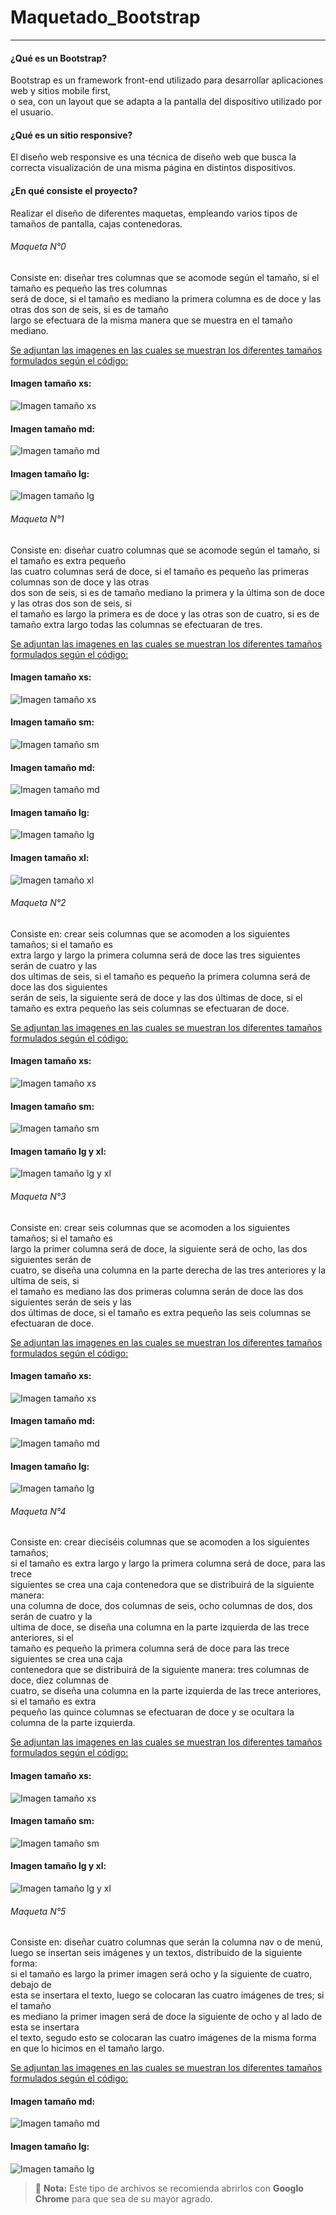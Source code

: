 # Maquetado_Bootstrap
----------------------------------------------
#### ¿Qué es un Bootstrap?
Bootstrap es un framework front-end utilizado para desarrollar aplicaciones web y sitios mobile first, <br/>
o sea, con un layout que se adapta a la pantalla del dispositivo utilizado por el usuario.

#### ¿Qué es un sitio responsive?
El diseño web responsive es una técnica de diseño web que busca la correcta visualización de una misma página en distintos dispositivos.

#### ¿En qué consiste el proyecto?
Realizar el diseño de diferentes maquetas, empleando varios tipos de tamaños de pantalla, cajas contenedoras.

###### Maqueta N°0
Consiste en: diseñar tres columnas que se acomode según el tamaño, si el tamaño es pequeño las tres columnas <br/>
será de doce, si el tamaño es mediano la primera columna es de doce y las otras dos son de seis, si es de tamaño <br/>
largo se efectuara de la misma manera que se muestra en el tamaño mediano.<br/>

<ins>Se adjuntan las imagenes en las cuales se muestran los diferentes tamaños formulados según el código:</ins><br/>

#### **Imagen tamaño xs:** <br/>

![Imagen tamaño xs](https://lh3.googleusercontent.com/pw/AM-JKLV4IUlTQUxQk_XXl0KM9zRxru_8yaGMXLBmKiDGOjmF0Un1pLd-LPF1Rcp3j_BEcVFbvtZ9mEJj_qxVnf-rq0D6DbI19GXIC0_BlNGdiwwHR6T3u6WjT1k0Vzs5cvVb70TAFC-a_KqBklKJ_zBGsF5m=w435-h589-no?authuser=0)

#### **Imagen tamaño md:** <br/>
![Imagen tamaño md](https://lh3.googleusercontent.com/pw/AM-JKLWp9UScoDLNpJs4i0DXbnJ9qhQ4N-jdi6NoN1txPjl5cbynG-ox2TAs9_g9ty1I5ev8fgVGhpgwABu6FTmVGbavnf8h1Eh7aLWEdiSbAEOQ9_FfUkAQA3AOCtImgqKNYsUcWuKQBooZ0yR69w65SdE3=w859-h415-no?authuser=0)

#### **Imagen tamaño lg:** <br/>
![Imagen tamaño lg](https://lh3.googleusercontent.com/pw/AM-JKLUQXJQf3A4irzLOniskFAg7hSshuvXAO55bs5Ggj33qUKNR_Kmmi6um_QinoyHIbLaYoA14i9lMi5kfwQPFJsplnycHdEKc6jopEqZCYZa39gz17vuImUvniZbCffMHaiUtBv_4jyITL0xZvqiw5XVG=w1245-h600-no?authuser=0)


###### Maqueta N°1
Consiste en: diseñar cuatro columnas que se acomode según el tamaño, si el tamaño es extra pequeño <br/>
las cuatro columnas será de doce, si el tamaño es pequeño las primeras columnas son de doce y las otras <br/>
dos son de seis, si es de tamaño mediano la primera y la última son de doce y las otras dos son de seis, si <br/>
el tamaño es largo la primera es de doce y las otras son de cuatro, si es de tamaño extra largo todas las columnas se efectuaran de tres.<br/>

<ins>Se adjuntan las imagenes en las cuales se muestran los diferentes tamaños formulados según el código:</ins><br/>

#### **Imagen tamaño xs:** <br/>

![Imagen tamaño xs](https://lh3.googleusercontent.com/pw/AM-JKLV4IUlTQUxQk_XXl0KM9zRxru_8yaGMXLBmKiDGOjmF0Un1pLd-LPF1Rcp3j_BEcVFbvtZ9mEJj_qxVnf-rq0D6DbI19GXIC0_BlNGdiwwHR6T3u6WjT1k0Vzs5cvVb70TAFC-a_KqBklKJ_zBGsF5m=w435-h589-no?authuser=0)

#### **Imagen tamaño sm:** <br/>

![Imagen tamaño sm](https://lh3.googleusercontent.com/pw/AM-JKLUpUzcxLAfrtWQLj2QFWe_QVh2kgfSXTeb5LZTuiQc5MpIP9OV8EcVynLxw41KnVwztgcWUldRxHRAu4_5WesrB9VkD6vg9BK6ANUQPh5Lqe4PEMhGltKMIi08CAC2vK2Ef1aeAeO_On40LGgp2C7Ql=w562-h591-no?authuser=0)

#### **Imagen tamaño md:** <br/>

![Imagen tamaño md](https://lh3.googleusercontent.com/pw/AM-JKLXEJwdaLykzUAA0zhIDjkb7Vfa7WNpP9WK91FsOyCMjcLCEnp1jZVin8xdK2z9zde3G-1XkFS7731YHnlcS3SgE0Mvcrc_WELexZVkI3uF8B2jbw2XI6VIsP2RK3vETfiAA_nqUpI9aP7rev2SgfyLu=w739-h589-no?authuser=0)

#### **Imagen tamaño lg:** <br/>

![Imagen tamaño lg](https://lh3.googleusercontent.com/pw/AM-JKLXDTpo0bFgyK7lOJ5SMDkoJm9nrl0DkEHJmhHDTLNYCu9QK4C0Dn55N8xHIMTnEMgV0TmF27cGr8-VoVREsS8pO2ZX9R-zC6s7LZh-2UrwXiq_aldmXGR653bpetQ15TEjVWTKYszoXxBzt2ug3D9gt=w951-h591-no?authuser=0)

#### **Imagen tamaño xl:** <br/>

![Imagen tamaño xl](https://lh3.googleusercontent.com/pw/AM-JKLVYIaRo4pYEQ60Guls6L1StkLB0QrKO1HDh9BdO0feA1ucum5ByJ0K3Ood4uJKYbmtH10p6Le3X0Xt_xlfJjC3Z-Eu2zJDulzmM-Wceggkx_keLUm07JeHfwNtQtImHIpd2N-D3TtCe7khCGRRuVN_D=w1240-h601-no?authuser=0)


###### Maqueta N°2
Consiste en: crear seis columnas que se acomoden a los siguientes tamaños; si el tamaño es <br/>
extra largo y largo la primera columna será de doce las tres siguientes serán de cuatro y las <br/>
dos ultimas de seis, si el tamaño es pequeño la primera columna será de doce las dos siguientes <br/>
serán de seis, la siguiente será de doce y las dos últimas de doce, si el tamaño es extra pequeño las seis columnas se efectuaran de doce.<br/>

<ins>Se adjuntan las imagenes en las cuales se muestran los diferentes tamaños formulados según el código:</ins><br/>

#### **Imagen tamaño xs:** <br/>

![Imagen tamaño xs](https://lh3.googleusercontent.com/pw/AM-JKLVS-nNVvDlejSK_l-4XwiIqwMF7mINO3kPGiA4n91k258Eued-8pjGuOW1AaWoMVlzJBgzXgoYrpaDLViM_SuBLGU8Dh638sUOMhYSvtoUwRxBUAH2cP2E-Ni29j-zUuTbl_9ZlqJ9ergXHoSoo3qdb=w433-h590-no?authuser=0)

#### **Imagen tamaño sm:** <br/>

![Imagen tamaño sm](https://lh3.googleusercontent.com/pw/AM-JKLXr9jS-21kBMGrSm6L2DhsoqG4Z7d0UJTnmYu9JnMk_JJ7JAl2bKxzjAXshD9i9-Yxi-GL9udptGkmQNzVHj7tis3uM7gkFDqCRg4NKJtFPbuMu9aSKF-Sx2aE_d5vV6PfVhuD0PtqkX6_bTpBcHmRF=w897-h589-no?authuser=0)

#### **Imagen tamaño lg y xl:** <br/>

![Imagen tamaño lg y xl](https://lh3.googleusercontent.com/pw/AM-JKLVTEhMR93NLcRxIh1HjtNpZ52XvuHuEOK7HERN86LL0MPelGILpd-nHAC02pf_iFc-sxocAnv7iNiRH6HvQbrukZdIz_oRbce2lYeb-tve1qoPK8PB6UWd5SIl96WpRp4W3RzJ0x-57iH-jyp9j17JZ=w1240-h596-no?authuser=0)


###### Maqueta N°3
Consiste en: crear seis columnas que se acomoden a los siguientes tamaños; si el tamaño es <br/>
largo la primer columna será de doce, la siguiente será de ocho, las dos siguientes serán de <br/>
cuatro, se diseña una columna en la parte derecha de las tres anteriores y la ultima de seis, si <br/>
el tamaño es mediano las dos primeras columna serán de doce las dos siguientes serán de seis y las <br/>
dos últimas de doce, si el tamaño es extra pequeño las seis columnas se efectuaran de doce.<br/>

<ins>Se adjuntan las imagenes en las cuales se muestran los diferentes tamaños formulados según el código:</ins><br/>

#### **Imagen tamaño xs:** <br/>

![Imagen tamaño xs](https://lh3.googleusercontent.com/pw/AM-JKLXbNTHhioLLPJ6UbEAFHgaNnvNBbxSesnm4OGFmz33Y7PJc2zX5i_VMFYrxEI9WzEaknwyrpfjO6abjyFt6Tl65AzdLxt17tAFl_rinvub_jvXoybvIN6Ez2kdshMBI1qb_w3iewa0HWMeVQsG-C0Yz=w432-h586-no?authuser=0)

#### **Imagen tamaño md:** <br/>

![Imagen tamaño md](https://lh3.googleusercontent.com/pw/AM-JKLWmTcj_boulVeXqaaBXnFz8IGUU1bilXrwU7etYIcu_f4uKw5ya_Y_ZPa5mFy35ktr9EHpxldB32bvpEx6FG6Bc5lvL9_Wu1ukuCVaP7LWbRKlW949RoO49-JtOV8YcINmBpFJfh5bvWmg7FWpmYHzK=w929-h587-no?authuser=0)

#### **Imagen tamaño lg:** <br/>

![Imagen tamaño lg](https://lh3.googleusercontent.com/pw/AM-JKLUWgTIc-coGTAWuBAw0AGWT2UXdupYGn3tqcPcIkZnkgqtWTK5JchVgV1Hj8QT9INAsXnQe8wy8GQFif_Q_NWb6RvtrW4sLmPpa1h_IAfp2r0yEOVV2IRcTgzr9nmk5emZSiU_N6Z_P7oFwhH_8vmBg=w1244-h601-no?authuser=0)


###### Maqueta N°4
Consiste en: crear dieciséis columnas que se acomoden a los siguientes tamaños; <br/>
si el tamaño es extra largo y largo la primera columna será de doce, para las trece <br/>
siguientes se crea una caja contenedora que se distribuirá de la siguiente manera: <br/>
una columna de doce, dos columnas de seis, ocho columnas de dos, dos serán de cuatro y la <br/>
ultima de doce, se diseña una columna en la parte izquierda de las trece anteriores, si el <br/>
tamaño es pequeño la primera columna será de doce para las trece siguientes se crea una caja <br/>
contenedora que se distribuirá de la siguiente manera: tres columnas de doce, diez columnas de <br/>
cuatro, se diseña una columna en la parte izquierda de las trece anteriores, si el tamaño es extra <br/>
pequeño las quince columnas se efectuaran de doce y se ocultara la columna de la parte izquierda.<br/>

<ins>Se adjuntan las imagenes en las cuales se muestran los diferentes tamaños formulados según el código:</ins><br/>

#### **Imagen tamaño xs:** <br/>

![Imagen tamaño xs](https://lh3.googleusercontent.com/pw/AM-JKLWbpMzlMbyMPWPrOWxFPJEeH-k5ihKpS4pQITBruJUxSZIR-BGJ9eEWv1_Zh8jJSGA_SKG5GtpQ2l7ym6htwXwCmk9WCmB5DPIkiIRpcqKPzJu5dcugH-krinm1GOJuANy62ohGXfdYqzgBFG8SV0yy=w450-h590-no?authuser=0)

#### **Imagen tamaño sm:** <br/>

![Imagen tamaño sm](https://lh3.googleusercontent.com/pw/AM-JKLWf2Bm1a73mHh6GSn1clEAGRtpg6Kxq6V06zbrOOVr1Yh6SBYLwNRbRJHQBmDrGumaEN-5SPGfl4MVG_Zt4eV24eK0725xzIpSbTJIK_a1s8tumSnwVgnjAwu1eAEIZNcZ7VnUWNTsHcX20Zxkn9Lbb=w664-h589-no?authuser=0)

#### **Imagen tamaño lg y xl:** <br/>

![Imagen tamaño lg y xl](https://lh3.googleusercontent.com/pw/AM-JKLXPV6AquLtCNkMN8OjUBgwf4fl3nZVod5bV22tDTr-J9uqu6HT7ZTYEHriXwAsyb_1K_2F-8BQqrWvhZMAFeA2N_FQnDue4pD7rMi_qXSYpmKOD8XxdMOjaNtqavWUIjQYv5H-7lZOEKGo9lZy4IE4i=w1243-h598-no?authuser=0)


###### Maqueta N°5
Consiste en: diseñar cuatro columnas que serán la columna nav o de menú, <br/> 
luego se insertan seis imágenes y un textos, distribuido de la siguiente forma: <br/> 
si el tamaño es largo la primer imagen será ocho y la siguiente de cuatro, debajo de <br/>
esta se insertara el texto, luego se colocaran las cuatro imágenes de tres; si el tamaño <br/>
es mediano la primer imagen será de doce la siguiente de ocho y al lado de esta se insertara <br/>
el texto, segudo esto se colocaran las cuatro imágenes de la misma forma en que lo hicimos en el tamaño largo.<br/>

<ins>Se adjuntan las imagenes en las cuales se muestran los diferentes tamaños formulados según el código:</ins><br/>

#### **Imagen tamaño md:** <br/>

![Imagen tamaño md](https://lh3.googleusercontent.com/pw/AM-JKLU2yq8hQ0H_RvtK5sVL_Luac33YZaQnOr9FyH3arj9kvKi7pegyGqlhxWiCkhrnSy4mVSf4pi2QtxVVqinREH0Z84voU8wb9rERqduSiRoo5fzm7jP6eNF69dgicZwB1rHV3Vy0BfBcSNO2sX63vJbZ=w905-h590-no?authuser=0)

#### **Imagen tamaño lg:** <br/>

![Imagen tamaño lg](https://lh3.googleusercontent.com/pw/AM-JKLUTAzdrdc5UBIlUsPuykiuU1OCC7knN6TAmmfQNP0aXDfIbHfn6oWRJhJkh0H-p45HOK7xNZSNcDDo6y5rvkMwfQSJGTUhLRuJ3OXPw7T0myxb7VmMo3p77d2eX-MEEAX5VLKXEF0MTvVg-3W4vHUH1=w955-h592-no?authuser=0)


> :memo: **Nota:** Este tipo de archivos se recomienda abrirlos con **Googlo Chrome** para que sea de su mayor agrado.
